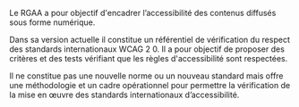 Le RGAA a pour objectif d'encadrer l’accessibilité des contenus diffusés sous forme numérique.

Dans sa version actuelle il constitue un référentiel de vérification du respect des standards internationaux WCAG 2 0. Il a pour objectif de proposer des critères et des tests vérifiant que les règles d'accessibilité sont respectées.

Il ne constitue pas une nouvelle norme ou un nouveau standard mais offre une méthodologie et un cadre opérationnel pour permettre la vérification de la mise en œuvre des standards internationaux d’accessibilité.
